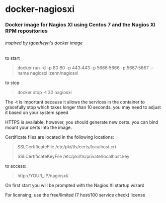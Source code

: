 # docker-nagiosxi
### Docker image for Nagios XI using Centos 7 and the Nagios XI RPM repositories 
###### inspired by [tgoetheyn's](https://github.com/tgoetheyn/Docker-NagiosXI) docker image

to start
> docker run -d -p 80:80 -p 443:443 -p 5666:5666 -p 5667:5667 --name nagiosxi izenn/nagiosxi

to stop
> docker stop -t 30 nagiosxi

The -t is important because it allows the services in the container to gracefully stop which takes longer than 10 seconds.  you may need to adjust it based on your system speed

HTTPS is available, however, you should generate new certs.  you can bind mount your certs into the image.

Certificate files are located in the following locations:
> SSLCertificateFile /etc/pki/tls/certs/localhost.crt
>
> SSLCertificateKeyFile /etc/pki/tls/private/localhost.key

to access:
> http://YOUR_IP/nagiosxi/

On first start you will be prompted with the Nagios XI startup wizard

For licensing, use the free/limited (7 host/100 service check) license
